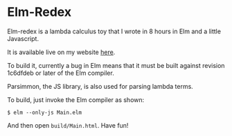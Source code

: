 # Elm-Redex

Elm-redex is a lambda calculus toy that I wrote in 8 hours in Elm and a little Javascript.

It is available live on my website [here](http://liamoc.net/redex.html).

To build it, currently a bug in Elm means that it must be built against revision 1c6dfdeb or later of the Elm compiler.

Parsimmon, the JS library, is also used for parsing lambda terms.

To build, just invoke the Elm compiler as shown:

    $ elm --only-js Main.elm

And then open `build/Main.html`. Have fun!
